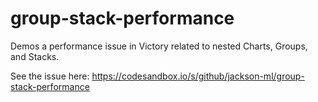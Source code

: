 # group-stack-performance

Demos a performance issue in Victory related to nested Charts, Groups, and Stacks.

See the issue here: https://codesandbox.io/s/github/jackson-ml/group-stack-performance
